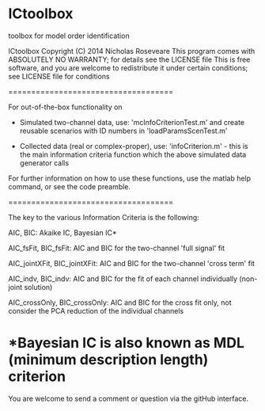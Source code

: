 ICtoolbox
====================================

toolbox for model order identification

ICtoolbox  Copyright (C) 2014 Nicholas Roseveare
    This program comes with ABSOLUTELY NO WARRANTY; for details see the LICENSE file
    This is free software, and you are welcome to redistribute it
    under certain conditions; see LICENSE file for conditions

====================================

For out-of-the-box functionality on

 - Simulated two-channel data, use: 'mcInfoCriterionTest.m' and create reusable scenarios with ID numbers in 'loadParamsScenTest.m'
 
 - Collected data (real or complex-proper), use: 'infoCriterion.m' - this is the main information criteria function which the above simulated data generator calls
 
For further information on how to use these functions, use the matlab help command, or see the code preamble.

====================================

The key to the various Information Criteria is the following:

AIC, BIC: Akaike IC, Bayesian  IC*

AIC_fsFit, BIC_fsFit:
	AIC and BIC for the two-channel 'full signal' fit

AIC_jointXFit, BIC_jointXFit:
	AIC and BIC for the two-channel 'cross term' fit

AIC_indv, BIC_indv:
	AIC and BIC for the fit of each channel individually (non-joint solution)

AIC_crossOnly, BIC_crossOnly: 
	AIC and BIC for the cross fit only, not consider the PCA reduction of the individual channels



*Bayesian IC is also known as MDL (minimum description length) criterion
====================================

You are welcome to send a comment or question via the gitHub interface.
